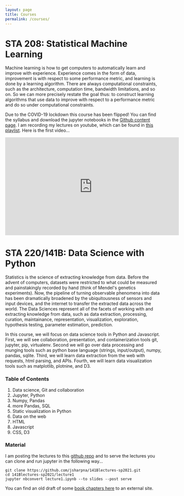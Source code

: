 ```yaml
---
layout: page
title: Courses
permalink: /courses/
---
```


# STA 208: Statistical Machine Learning

Machine learning is how to get computers to automatically learn and improve with experience. Experience comes in the form of data, improvement is with respect to some performance metric, and learning is done by a learning algorithm. There are always computational constraints, such as the architecture, computation time, bandwidth limitations, and so on. So we can more precisely restate the goal thus: to construct learning algorithms that use data to improve with respect to a performance metric and do so under computational constraints.

Due to the COVID-19 lockdown this course has been flipped!  You can find the syllabus and download the jupyter notebooks in the [Github content page](https://github.com/jsharpna/DavisSML).  I am recording my lectures on youtube, which can be found in [this playlist](https://www.youtube.com/playlist?list=PLCTcZfebNw2kcgWfMu41CMCA1c03lVLBE).  Here is the first video...

<iframe width="560" height="315" src="https://www.youtube.com/embed/vflpw7_p-Pg" frameborder="0" allow="accelerometer; autoplay; encrypted-media; gyroscope; picture-in-picture" allowfullscreen></iframe>

# STA 220/141B: Data Science with Python

Statistics is the science of extracting knowledge from data. Before the advent of computers, datasets were restricted to what could be measured and painstakingly recorded by hand (think of Mendel's genetics experiments). Now, the pipeline of turning observable phenomena into data has been dramatically broadened by the ubiquitousness of sensors and input devices, and the internet to transfer the extracted data across the world. The Data Sciences represent all of the facets of working with and extracting knowledge from data, such as data extraction, processing, curation, maintainance, representation, visualization, exploration, hypothesis testing, parameter estimation, prediction.

In this course, we will focus on data science tools in Python and Javascript.  First, we will see collaboration, presentation, and containerization tools git, jupyter, pip, virtualenv.  Second we will go over data processing and munging tools such as python base language (strings, input/output), numpy, pandas, sqlite.  Third, we will learn data extraction from the web with requests, html parsing, and APIs.  Fourth, we will learn data visualization tools such as matplotlib, plotnine, and D3.

### Table of Contents

1. Data science, Git and collaboration
2. Jupyter, Python
3. Numpy, Pandas
4. more Pandas, SQL
5. Static visualization in Python
6. Data on the web
7. HTML
8. Javascript
9. CSS, D3

### Material

I am posting the lectures to this [github repo](https://github.com/jsharpna/141Blectures-sp2021) and to serve the lectures you can clone and run jupyter in the following way...
```
git clone https://github.com/jsharpna/141Blectures-sp2021.git
cd 141Blectures-sp2021/lecture1
jupyter nbconvert lecture1.ipynb --to slides --post serve
```
You can find an old draft of some [book chapters here](http://anson.ucdavis.edu/~jsharpna/DSBook/index.html) to an external site.